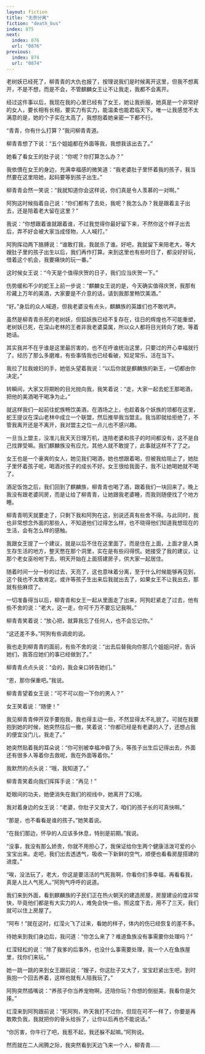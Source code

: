```yaml
---
layout: fiction
title: "无奈分离"
fiction: "death_bus"
index: 875
next:
  index: 876
  url: "0876"
previous:
  index: 874
  url: "0874"
---
```

老树妖已经死了，柳青青的大仇也报了，按理说我们是时候离开这里，但我不想离开，不是不想，而是不会，不管麒麟女王让不让我走，我都不会离开。

经过这件事以后，我现在我的心里已经有了女王，她让我折服，她真是一个非常好的女人，要长相有长相，要实力有实力，能温柔也能君临天下。唯一让我感觉不太满意的是，她的个子实在太高了，我想抱着她亲密一下都不行。

“青青，你有什么打算？”我问柳青青道。

柳青青想了下说：“五个姐姐都在外面等我，我想我该出去了。”

她看了看女王的肚子说：“你呢？你打算怎么办？”

我依偎在女王的身边，充满幸福感的微笑道：“我老婆肚子里怀着我的孩子，我当然要在这里陪她，起码要等到孩子出生。”

柳青青会然一笑说：“我就知道你会这样说，你们真是令人羡慕的一对啊。”

阿狗这时候指着自己说：“你们都有了去处，我呢？我怎么办？我是跟着主子出去，还是陪着老大留在这里？”

我说：“你想跟着谁就跟着谁，不过我觉得你最好留下来，不然你这个样子出去后，弄不好会被大家当成怪物，人人喊打。”

阿狗挥动两下胳膊说：“谁敢打我，我就杀了谁。好吧，我就留下来陪老大，等大嫂肚子里的孩子出生以后，我们再作打算。来到这里也有些时日了，都没好好玩，借着这个机会，我要痛快的玩一番。”

这时候女王说：“今天是个值得庆贺的日子，我们应当庆贺一下。”

伤势缓和不少的蛇王上前一步说：“麒麟女王说的是，今天确实值得庆贺，我那有珍藏上万年的美酒，大家要是不介意的话，请到我那里畅饮美酒。”

“好。”身后的众人喊道，但我老婆没有点头，麒麟族的英雄们也不敢吭声。

虽然是柳青青杀死的老树妖，但狐妖族已经不复存在，往日的辉煌也不可能重塑，老树妖已死，在深山老林的王者非我老婆莫属，所以众人都将目光转向了她，等着她话。

其实我并不在乎谁是这里最厉害的，也不在呼谁统治这里，只要过的开心幸福就行了。经历了那么多磨难，有些事情我也已经看破，知足常乐，活在当下。

我拉了拉我媳妇的手，她低头望着我说：“以后你就是麒麟族的新王，一切都由你决定。”

转瞬间，大家又将期盼的目光抛向我，我笑着说：“走，大家一起去蛇王那喝酒，把他的美酒喝干喝净为止。”

就这样我们一起前往蛇族畅饮美酒，在酒场之上，也趁着各个妖族的领都在这里，蛇王提议在深山老林中成立一个联盟，然后推举我当盟主。我当即就给拒绝了，不管我离开还是不离开，我对盟主之位一点儿也不感兴趣。

一旦当上盟主，没准儿我天天日理万机，连陪老婆和孩子的时间都没有，这不是自己找罪受嘛。我们麒麟族没有应允，其他人就不敢提了，此事就这样不了了之。

女王也是一个豪爽的女人，她见我们喝酒，她也想跟着喝，但被我给阻止了，她肚子里怀着孩子呢，喝酒对孩子的成长不好。女王很给我面子，我不让她喝她就不喝了。

酒足饭饱之后，我们回到了麒麟族，柳青青也喝了酒，跟着我们一块回来了。晚上我没有跟老婆同房，而是让给了柳青青，让她跟我老婆睡，而我则随便找了个地方睡。

柳青青明天就要走了，只剩下我和阿狗在这，别说还真有些舍不得。与此同时，我也非常想念外面的那些人，不知道他们过得怎么样，也不晓得他们知道我想现在的生活，会有怎么样的感触。

我跟女王提了一个建议，就是以后不住在这里面了，而是住在上面，上面才是人类生存生活的地方，整天憋在那个洞里，实在是有些闷得慌。她接受了我的建议，让那个老女巫吩咐下去，明天开始在上面搭建房子，供大家一起居住。

随着时间一分一秒的过去，天亮了，这也意味着分离，至于什么时候能够再见到，这个我也不太敢肯定。或许等孩子生出来后我就出去了，如果女王不让我出去，那就有些麻烦了。

一切准备得当以后，柳青青和女王一起从里面走了出来，阿狗赶紧走了过去，他有些不舍的说：“老大，这一走，你可千万不要忘记我啊。”

柳青青笑着说：“放心把，就算我忘了任何人，也不会忘记你。”

“这还差不多。”阿狗有些调皮的说。

我也走到柳青青的面前，有些不舍的说：“出去后替我向你那几个姐姐问好，告诉她们，我答应她们的事已经做到了。”

柳青青点点头说：“会的，我会亲口转告她们。”

“恩，那你保重吧。”我说。

柳青青望着女王说：“可不可以抱一下你的男人？”

女王笑着说：“随便！”

我见柳青青伸开双手要抱我，我也得主动一些，不然显得太不礼貌了。可就在我要抱到她的时候，她突然往后一撤，笑着说：“你都已经是有老婆的人了，还想占我的便宜没门儿，我走了。”

她突然贴着我的耳朵说：“你可别被幸福冲昏了头，等孩子出生后记得出去，外面还有很多人等着你去救呢，我在外面等着你。”

我默然的点头说：“哦，我知道了。”

柳青青笑着向我们挥挥手说：“再见！”

眨眼间的功夫，她便消失在我们的视线中，她离开了幻境。

我对着身边的女王说：“老婆，你肚子又变大了，咱们的孩子长的可真快啊。”

“那是，也不看看是谁的孩子。”她笑着说。

“在我们那边，怀孕的人应该多休息，特别是前期。”我说。

“没事，我没有那么娇贵，你就不用担心了，我保证给你生两个健康活泼可爱的小宝宝出来。走吧，我们出去透透气，吸收一下新鲜的空气，顺便也看看房屋搭建的进度。”

“唉，没法玩了，老大，你这是要活活的气死我啊，你看你们多幸福，再看看我，真是人比人气死人。”阿狗气呼呼的说道。

我们来到外面，看到麒麟族的子民们正在热火朝天的建造房屋，房屋建设的度非常快，毕竟他们都是有大实力的人，难免会快一些。照这度下去，用不了三天，我们就可以住上房屋了。

“阿布！”就在这时，红滢火飞了过来，看她的样子，体内的伤已经恢复的差不多。

待她来到我们身边后，我问道：“你怎么来了？难道鱼族没有事需要你处理吗？”

红滢轻松的说：“除了我爹的后事外，也没什么事需要处理，我一个人在鱼族屋里，找你们来玩。”

她一跳一跳的来到女王跟前说：“嫂子，你这肚子又大了，宝宝赶紧出生吧，到时我抱一个回去养着，这样也就有人陪我玩了。”

阿狗突然插嘴说：“养孩子你当养宠物啊，还陪你玩？你想的倒挺美，我看你是欠揍。”

红滢来到阿狗跟前说：“死阿狗，昨天我打不过你，但现在可不一样了，你要是再敢欺负我，我就把你的骨头给拆了，让你以后再也不能说话。”

“你厉害，你牛行了吧，我惹不起，我还躲不起嘛。”阿狗说。

然而就在二人闹腾之际，我突然看到天边飞来一个人，柳青青……